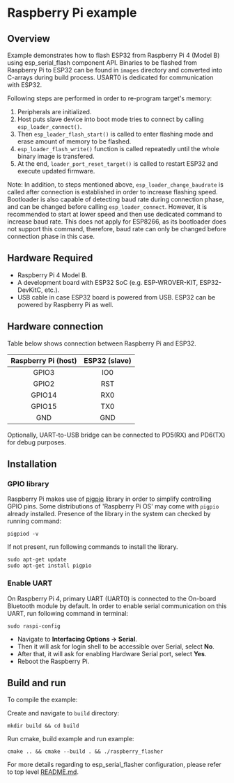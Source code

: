 # Raspberry Pi example

## Overview

Example demonstrates how to flash ESP32 from Raspberry Pi 4 (Model B) using esp_serial_flash component API. Binaries to be flashed from Raspberry Pi to ESP32 can be found in `images` directory and converted into C-arrays during build process. USART0 is dedicated for communication with ESP32.

Following steps are performed in order to re-program target's memory:

1. Peripherals are initialized.
2. Host puts slave device into boot mode tries to connect by calling `esp_loader_connect()`.
3. Then `esp_loader_flash_start()` is called to enter flashing mode and erase amount of memory to be flashed.
4. `esp_loader_flash_write()` function is called repeatedly until the whole binary image is transfered.
5. At the end, `loader_port_reset_target()` is called to restart ESP32 and execute updated firmware.

Note: In addition, to steps mentioned above, `esp_loader_change_baudrate`  is called after connection is established in order to increase flashing speed. Bootloader is also capable of detecting baud rate during connection phase, and can be changed before calling `esp_loader_connect`. However, it is recommended to start at lower speed and then use dedicated command to increase baud rate. This does not apply for ESP8266, as its bootloader does not support this command, therefore, baud rate can only be changed before connection phase in this case.

## Hardware Required

* Raspberry Pi 4 Model B. 
* A development board with ESP32 SoC (e.g. ESP-WROVER-KIT, ESP32-DevKitC, etc.).
* USB cable in case ESP32 board is powered from USB. ESP32 can be powered by Raspberry Pi as well.

## Hardware connection

Table below shows connection between Raspberry Pi and ESP32.

| Raspberry Pi (host) |    ESP32 (slave)    |
|:-------------------:|:-------------------:|
|        GPIO3        |         IO0         |
|        GPIO2        |         RST         |
|        GPIO14       |         RX0         |
|        GPIO15       |         TX0         |
|         GND         |         GND         |

Optionally, UART-to-USB bridge can be connected to PD5(RX) and PD6(TX) for debug purposes.

## Installation

### GPIO library
Raspberry Pi makes use of [pigpio](http://abyz.me.uk/rpi/pigpio/) library in order to simplify controlling GPIO pins. Some distributions of 'Raspberry Pi OS' may come with `pigpio` already installed. Presence of the library in the system can checked by running command:
```
pigpiod -v
```

If not present, run following commands to install the library. 
```
sudo apt-get update
sudo apt-get install pigpio
```

### Enable UART
On Raspberry Pi 4, primary UART (UART0) is connected to the On-board Bluetooth module by default.
In order to enable serial communication on this UART, run following command in terminal:
```
sudo raspi-config
```

* Navigate to **Interfacing Options -> Serial**.
* Then it will ask for login shell to be accessible over Serial, select **No**.
* After that, it will ask for enabling Hardware Serial port, select **Yes**.
* Reboot the Raspberry Pi.

## Build and run

To compile the example:

Create and navigate to `build` directory:
```
mkdir build && cd build
```
Run cmake, build example and run example: 
```
cmake .. && cmake --build . && ./raspberry_flasher
```

For more details regarding to esp_serial_flasher configuration, please refer to top level [README.md](../../README.md).
